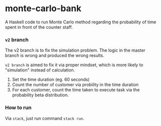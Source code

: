 # monte-carlo-bank

A Haskell code to run Monte Carlo method regarding the probability of time spent in front of the counter staff.

### `v2` branch
The v2 branch is to fix the simulation problem. The logic in the master branch is wrong and produced the wrong results.

`v2 branch` is aimed to fix it via proper mindset, which is more likely to "simulation" instead of calculation.

1. Set the time duration (eg. 60 seconds)
2. Count the number of customer via probility in the time duration
3. For each customer, count the time taken to execute task via the probability beta distribution.

### How to run
Via `stack`, just run command `stack run`.
